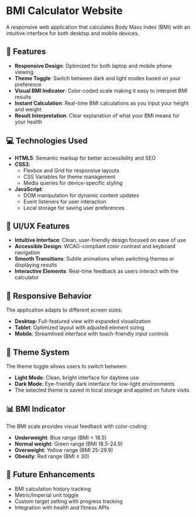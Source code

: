 # BMI Calculator Website

A responsive web application that calculates Body Mass Index (BMI) with an intuitive interface for both desktop and mobile devices.

## 🌟 Features

- **Responsive Design**: Optimized for both laptop and mobile phone viewing
- **Theme Toggle**: Switch between dark and light modes based on your preference
- **Visual BMI Indicator**: Color-coded scale making it easy to interpret BMI results
- **Instant Calculation**: Real-time BMI calculations as you input your height and weight
- **Result Interpretation**: Clear explanation of what your BMI means for your health

## 💻 Technologies Used

- **HTML5**: Semantic markup for better accessibility and SEO
- **CSS3**: 
  - Flexbox and Grid for responsive layouts
  - CSS Variables for theme management
  - Media queries for device-specific styling
- **JavaScript**: 
  - DOM manipulation for dynamic content updates
  - Event listeners for user interaction
  - Local storage for saving user preferences

## 🎨 UI/UX Features

- **Intuitive Interface**: Clean, user-friendly design focused on ease of use
- **Accessible Design**: WCAG-compliant color contrast and keyboard navigation
- **Smooth Transitions**: Subtle animations when switching themes or displaying results
- **Interactive Elements**: Real-time feedback as users interact with the calculator

## 📱 Responsive Behavior

The application adapts to different screen sizes:
- **Desktop**: Full-featured view with expanded visualization
- **Tablet**: Optimized layout with adjusted element sizing
- **Mobile**: Streamlined interface with touch-friendly input controls

## 🔄 Theme System

The theme toggle allows users to switch between:
- **Light Mode**: Clean, bright interface for daytime use
- **Dark Mode**: Eye-friendly dark interface for low-light environments
- The selected theme is saved in local storage and applied on future visits

## 📊 BMI Indicator

The BMI scale provides visual feedback with color-coding:
- **Underweight**: Blue range (BMI < 18.5)
- **Normal weight**: Green range (BMI 18.5-24.9)
- **Overweight**: Yellow range (BMI 25-29.9)
- **Obesity**: Red range (BMI ≥ 30)

## 🚀 Future Enhancements

- BMI calculation history tracking
- Metric/Imperial unit toggle
- Custom target setting with progress tracking
- Integration with health and fitness APIs

